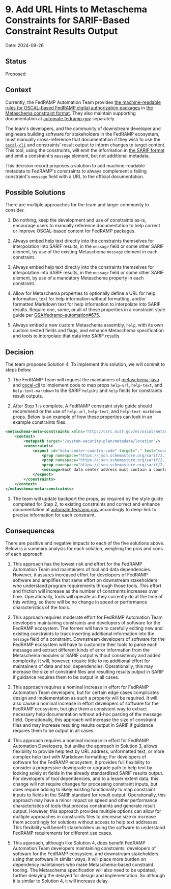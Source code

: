 # 9. Add URL Hints to Metaschema Constraints for SARIF-Based Constraint Results Output

Date: 2024-09-26

## Status

Proposed

## Context

Currently, the FedRAMP Automation Team provides [the machine-readable rules for OSCAL-based FedRAMP digital authorization packages](https://github.com/GSA/fedramp-automation/blob/2974ae32195263b5a33d641e35854b58f675e18d/src/validations/constraints/fedramp-external-constraints.xml) in [the Metaschema constraint format](https://pages.nist.gov/metaschema/specification/syntax/constraints/). They also maintain supporting documentation at [automate.fedramp.gov](https://automate.fedramp.gov) separately.

The team's developers, and the community of downstream developer and engineers building software for stakeholders in the FedRAMP ecosystem, must manually cross-reference that documentation if they wish to use the [`oscal-cli`](https://github.com/metaschema-framework/oscal-cli) and constraints' result output to inform changes to target content. This tool, using the constraints, will emit the information in [the SARIF format](https://docs.oasis-open.org/sarif/sarif/v2.1.0/sarif-v2.1.0.html) and emit a constraint's `message` element, but not additional metadata.

This decision record proposes a solution to add machine-readable metadata to FedRAMP's constraints to always complement a failing constraint's `message` field with a URL to the official documentation.

## Possible Solutions

There are multiple approaches for the team and larger community to consider.

1. Do nothing, keep the development and use of constraints as-is, encourage users to manually reference documentation to help correct or improve OSCAL-based content for FedRAMP packages.

1. Always embed help text directly into the constraints themselves for interpolation into SARIF results, in the `message` field or some other SARIF element, by use of the existing Metaschema `message` element in each constraint.

1. Always embed help text directly into the constraints themselves for interpolation into SARIF results, in the `message` field or some other SARIF element, by use of a mandatory Metaschema property in each constraint.

1. Allow for Metaschema properties to optionally define a URL for help information, text for help information without formatting, and/or formatted Markdown text for help information to interpolate into SARIF results. Require one, some, or all of these properties in a constraint style guide per [GSA/fedramp-automation#675](https://github.com/GSA/fedramp-automation/issues/675).

1. Always embed a new custom Metaschema assembly, `help`, with its own custom nested fields and flags, and enhance Metaschema specification and tools to interpolate that data into SARIF results.

## Decision

The team proposes Solution 4. To implement this solution, we will commit to steps below.

1. The FedRAMP Team will request the maintainers of [metaschema-java](https://github.com/metaschema-framework/metaschema-java) and [oscal-cli](https://github.com/metaschema-framework/oscal-cli) to implement code to map props `help-url`, `help-text`, and `help-text-markdown` to the SARIF `helpUri` and `help` fields for constraints result outputs.

2. After Step 1 is complete, A FedRAMP constraint style guide should recommend or the use of `help-url`, `help-text`, and `help-text-markdown` props. Below is an example of how these properties can look in an example constraints files.

```xml
<metaschema-meta-constraints xmlns="http://csrc.nist.gov/ns/oscal/metaschema/1.0">
    <context>
        <metapath target="/system-security-plan/metadata/location"/>
        <constraints>
            <expect id="data-center-country-code" target="." test="count(address/country) eq 1">
                <prop namespace="https://json.schemastore.org/sarif/2.1.0" name="help-url" value="https://automate.fedramp.gov/documentation/ssp/4-ssp-template-to-oscal-mapping/#data-center"/>
                <prop namespace="https://json.schemastore.org/sarif/2.1.0" name="help-text" value="Data centers must have a country. Only certain countries allowed. See the list below: Country 1; Country 2; Country 3."/>
                <prop namespace="https://json.schemastore.org/sarif/2.1.0" name="help-text-markdown" value="# Data Center Requirements\nData centers must have a country.\nOnly certain countries allowed.\nSee the list below.\n- Country 1\n - Country 2\n - Country 3\n\n"/>
                <message>Each data center address must contain a country code.</message>
            </expect>
        </constraints>
    </context>
</metaschema-meta-constraints>
```

3. The team will update backport the props, as required by the style guide completed for Step 2, to existing constraints and correct and enhance documentation at [automate.fedramp.gov](https://automate.fedramp.gov) accordingly to deep-link to precise information for each constraint.

## Consequences

There are positive and negative impacts to each of the five solutions above. Below is a summary analysis for each solution, weighing the pros and cons of each approach.

1. This approach has the lowest risk and effort for the FedRAMP Automation Team and maintainers of tool and data dependencies. However, it assures increased effort for developers of FedRAMP software and amplifies that same effort on downstream stakeholders who understand program requirements through those tools. This effort and friction will increase as the number of constraints increases over time. Operationally, tools will operate as they currently do at the time of this writing, so there will be no change in speed or performance characteristics of the tools.

1. This approach requires moderate effort for FedRAMP Automation Team developers maintaining constraints and developers of software for the FedRAMP ecosystem. The former will have to carefully editing new and existing constraints to track inserting additional information into the `message` field of a constraint. Downstream developers of software for the FedRAMP ecosystem will have to customize their tools to parse each message and extract different kinds of error information from the Metaschema modules or SARIF output without consistency and added complexity. It will, however, require little to no additional effort for maintainers of data and tool dependencies. Operationally, this may increase the size of constraint files and resulting results output in SARIF if guidance requires them to be output in all cases.

1. This approach requires a nominal increase in effort for FedRAMP Automation Team developers, but for certain edge cases complicates design and implementation as such a property will be required. It will also cause a nominal increase in effort developers of software for the FedRAMP ecosystem, but give them a consistent way to extract necessary help documentation without ad-hoc parsing of the message field. Operationally, this approach will increase the size of constraint files and may increase resulting results output in SARIF if guidance requires them to be output in all cases.

1. This approach requires a nominal increase in effort for FedRAMP Automation Developers, but unlike the approach in Solution 3, allows flexibility to provide help text by URL address, unformatted text, or more complex help text with Markdown formatting. For developers of software for the FedRAMP ecosystem, it provides full flexibility to consider a progressive downgrade or upgrade path to help text by looking solely at fields in the already standardized SARIF results output. For developers of tool dependencies, and to a lesser extent data, this change will not require changes for processing constraint inputs, but does require adding to likely existing functionality to map constraint inputs to fields in the SARIF standard for result output. Operationally, this approach may have a minor impact on speed and other performance characteristics of tools that process constraints and generate result output. However, this approach provides multiple options can allow for multiple approaches in constraints files to decrease size or increase them accordingly for solutions without access to help text addresses. This flexibility will benefit stakeholders using the software to understand FedRAMP requirements for different use cases.

1. This approach, although like Solution 4, does benefit FedRAMP Automation Team developers maintaining constraints, developers of software for the FedRAMP ecosystem, and downstream stakeholders using that software in similar ways, it will place more burden on dependency maintainers who make Metaschema-based constraint tooling. The Metaschema specification will also need to be updated, further delaying the delayed for design and implementation. So although it is similar to Solution 4, it will increase delay.
